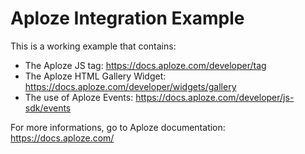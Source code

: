 # Aploze Integration Example

This is a working example that contains:

- The Aploze JS tag: https://docs.aploze.com/developer/tag
- The Aploze HTML Gallery Widget: https://docs.aploze.com/developer/widgets/gallery
- The use of Aploze Events: https://docs.aploze.com/developer/js-sdk/events

For more informations, go to Aploze documentation: https://docs.aploze.com/
